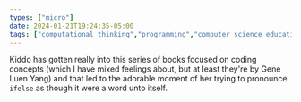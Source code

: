 ```yaml
---
types: ["micro"]
date: 2024-01-21T19:24:35-05:00
tags: ["computational thinking","programming","computer science education","Gene Luen Yang"]
---
```

Kiddo has gotten really into this series of books focused on coding concepts (which I have mixed feelings about, but at least they're by Gene Luen Yang) and that led to the adorable moment of her trying to pronounce `ifelse` as though it were a word unto itself.
